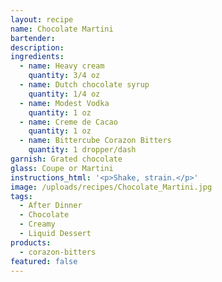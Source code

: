 ```yaml
---
layout: recipe
name: Chocolate Martini
bartender:
description:
ingredients:
  - name: Heavy cream
    quantity: 3/4 oz
  - name: Dutch chocolate syrup
    quantity: 1/4 oz
  - name: Modest Vodka
    quantity: 1 oz
  - name: Creme de Cacao
    quantity: 1 oz
  - name: Bittercube Corazon Bitters
    quantity: 1 dropper/dash
garnish: Grated chocolate
glass: Coupe or Martini
instructions_html: '<p>Shake, strain.</p>'
image: /uploads/recipes/Chocolate_Martini.jpg
tags:
  - After Dinner
  - Chocolate
  - Creamy
  - Liquid Dessert
products:
  - corazon-bitters
featured: false
---
```



